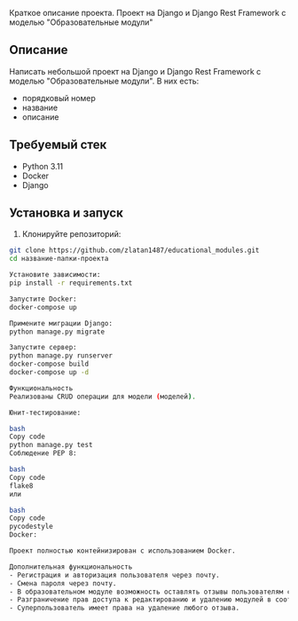 Краткое описание проекта.
Проект на Django и Django Rest Framework с моделью "Образовательные модули"

## Описание
Написать небольшой проект на Django и Django Rest Framework с моделью "Образовательные модули". 
В них есть:

- порядковый номер
- название
- описание

## Требуемый стек

- Python 3.11
- Docker
- Django

## Установка и запуск

1. Клонируйте репозиторий:

```bash
git clone https://github.com/zlatan1487/educational_modules.git
cd название-папки-проекта

Установите зависимости:
pip install -r requirements.txt

Запустите Docker:
docker-compose up

Примените миграции Django:
python manage.py migrate

Запустите сервер:
python manage.py runserver
docker-compose build      
docker-compose up -d     

Функциональность
Реализованы CRUD операции для модели (моделей).

Юнит-тестирование:

bash
Copy code
python manage.py test
Соблюдение PEP 8:

bash
Copy code
flake8
или

bash
Copy code
pycodestyle
Docker:

Проект полностью контейнизирован с использованием Docker.

Дополнительная функциональность
- Регистрация и авторизация пользователя через почту.
- Смена пароля через почту.
- В образовательном модуле возможность оставлять отзывы пользователям системы.
- Разграничение прав доступа к редактированию и удалению модулей в соответствии с владельцем модуля; все созданные модули доступны всем пользователям.
- Суперпользователь имеет права на удаление любого отзыва.
